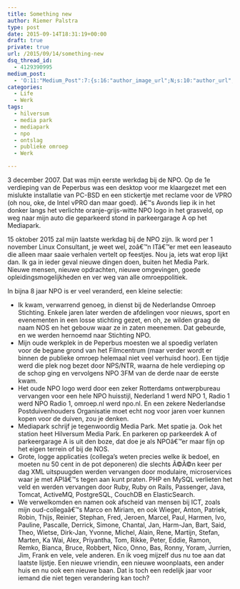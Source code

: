 ```yaml
---
title: Something new
author: Riemer Palstra
type: post
date: 2015-09-14T18:31:19+00:00
draft: true
private: true
url: /2015/09/14/something-new
dsq_thread_id:
  - 4129390995
medium_post:
  - 'O:11:"Medium_Post":7:{s:16:"author_image_url";N;s:10:"author_url";N;s:10:"cross_link";s:3:"yes";s:2:"id";N;s:7:"license";s:19:"all-rights-reserved";s:6:"status";s:6:"public";s:3:"url";N;}'
categories:
  - Life
  - Werk
tags:
  - hilversum
  - media park
  - mediapark
  - npo
  - ontslag
  - publieke omroep
  - Werk

---
```

3 december 2007. Dat was mijn eerste werkdag bij de NPO. Op de 1e verdieping van de Peperbus was een desktop voor me klaargezet met een mislukte installatie van PC-BSD en een stickertje met reclame voor de VPRO (oh nou, oke, de Intel vPRO dan maar goed). â€™s Avonds liep ik in het donker langs het verlichte oranje-grijs-witte NPO logo in het grasveld, op weg naar mijn auto die geparkeerd stond in parkeergarage A op het Mediapark.

15 oktober 2015 zal mijn laatste werkdag bij de NPO zijn. Ik word per 1 november Linux Consultant, je weet wel, zoâ€™n ITâ€™er met een leaseauto die alleen maar saaie verhalen vertelt op feestjes. Nou ja, iets wat erop lijkt dan. Ik ga in ieder geval nieuwe dingen doen, buiten het Media Park. Nieuwe mensen, nieuwe opdrachten, nieuwe omgevingen, goede opleidingsmogelijkheden en ver weg van alle omroeppolitiek.

In bijna 8 jaar NPO is er veel veranderd, een kleine selectie:

  * Ik kwam, verwarrend genoeg, in dienst bij de Nederlandse Omroep Stichting. Enkele jaren later werden de afdelingen voor nieuws, sport en evenementen in een losse stichting gezet, en oh, ze wilden graag de naam NOS en het gebouw waar ze in zaten meenemen. Dat gebeurde, en we werden hernoemd naar Stichting NPO.
  * Mijn oude werkplek in de Peperbus moesten we al spoedig verlaten voor de begane grond van het Filmcentrum (maar verder wordt er binnen de publieke omroep helemaal niet veel verhuisd hoor). Een tijdje werd die plek nog bezet door NPS/NTR, waarna de hele verdieping op de schop ging en vervolgens NPO 3FM van de derde naar de eerste kwam.
  * Het oude NPO logo werd door een zeker Rotterdams ontwerpbureau vervangen voor een hele NPO huisstijl, Nederland 1 werd NPO 1, Radio 1 werd NPO Radio 1, omroep.nl werd npo.nl. En een zekere Nederlandse Postduivenhouders Organisatie moet echt nog voor jaren voer kunnen kopen voor de duiven, zou je denken.
  * Mediapark schrijf je tegenwoordig Media Park. Met spatie ja. Ook het station heet Hilversum Media Park. En parkeren op parkeerdek A of parkeergarage A is uit den boze, dat doe je als NPOâ€™er maar fijn op het eigen terrein of bij de NOS.
  * Grote, logge applicaties (collega&#8217;s weten precies welke ik bedoel, en moeten nu 50 cent in de pot deponeren) die slechts Ã©Ã©n keer per dag XML uitspuugden werden vervangen door modulaire, microservices waar je met APIâ€™s tegen aan kunt praten. PHP en MySQL verlieten het veld en werden vervangen door Ruby, Ruby on Rails, Passenger, Java, Tomcat, ActiveMQ, PostgreSQL, CouchDB en ElasticSearch.
  * We verwelkomden en namen ook afscheid van mensen bij ICT, zoals mijn oud-collegaâ€™s Marco en Miriam, en ook Wieger, Anton, Patriek, Robin, Thijs, Reinier, Stephan, Fred, Jeroen, Marcel, Paul, Harmen, Ivo, Pauline, Pascalle, Derrick, Simone, Chantal, Jan, Harm-Jan, Bart, Said, Theo, Wietse, Dirk-Jan, Yvonne, Michel, Alain, Rene, Martijn, Stefan, Marten, Ka Wai, Alex, Priyantha, Tom, Rikke, Peter, Eddie, Ramon, Remko, Bianca, Bruce, Robbert, Nico, Onno, Bas, Ronny, Yoram, Jurrien, Jim, Frank en vele, vele anderen.
En ik voeg mijzelf dus nu toe aan dat laatste lijstje. Een nieuwe vriendin, een nieuwe woonplaats, een ander huis en nu ook een nieuwe baan. Dat is toch een redelijk jaar voor iemand die niet tegen verandering kan toch?